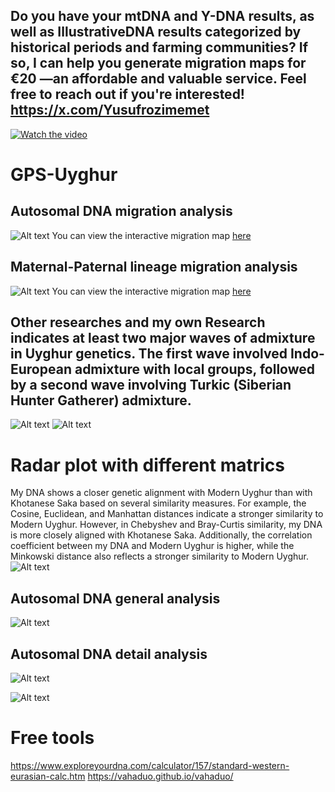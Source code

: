 ## Do you have your mtDNA and Y-DNA results, as well as IllustrativeDNA results categorized by historical periods and farming communities? If so, I can help you generate migration maps for €20 —an affordable and valuable service. Feel free to reach out if you're interested! https://x.com/Yusufrozimemet

[![Watch the video](https://img.youtube.com/vi/rigS0N359qs/0.jpg)](https://www.youtube.com/watch?v=rigS0N359qs)

# GPS-Uyghur
## Autosomal DNA migration analysis
![Alt text](automigration.png)
You can view the interactive migration map [here](https://github.com/Yusuprozimemet/GPS-Uyghur/blob/main/ancestry_migration_map.html)

## Maternal-Paternal lineage migration analysis
![Alt text](migration.png)
You can view the interactive migration map [here](https://github.com/Yusuprozimemet/GPS-Uyghur/blob/main/dual_lineage_migration_map.html)

## Other researches and my own Research indicates at least two major waves of admixture in Uyghur genetics. The first wave involved Indo-European admixture with local groups, followed by a second wave involving Turkic (Siberian Hunter Gatherer) admixture.

![Alt text](tarim.png)
![Alt text](enhanced1.png)

# Radar plot with different matrics
My DNA shows a closer genetic alignment with Modern Uyghur than with Khotanese Saka based on several similarity measures. For example, the Cosine, Euclidean, and Manhattan distances indicate a stronger similarity to Modern Uyghur. However, in Chebyshev and Bray-Curtis similarity, my DNA is more closely aligned with Khotanese Saka. Additionally, the correlation coefficient between my DNA and Modern Uyghur is higher, while the Minkowski distance also reflects a stronger similarity to Modern Uyghur.
![Alt text](saka.jpg)

## Autosomal DNA general analysis

![Alt text](ancestry_diagram.png)

## Autosomal DNA detail analysis
![Alt text](detailed_ancestry_diagram.png)

![Alt text](genetic-pca.svg)


# Free tools

https://www.exploreyourdna.com/calculator/157/standard-western-eurasian-calc.htm
https://vahaduo.github.io/vahaduo/
